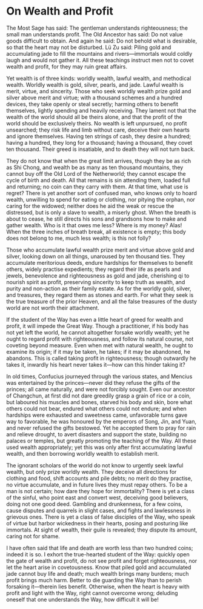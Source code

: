 # On Wealth and Profit

The Most Sage has said: The gentleman understands righteousness; the small man understands profit. The Old Ancestor has said: Do not value goods difficult to obtain. And again he said: Do not behold what is desirable, so that the heart may not be disturbed. Lü Zu said: Piling gold and accumulating jade to fill the mountains and rivers—immortals would coldly laugh and would not gather it. All these teachings instruct men not to covet wealth and profit, for they may ruin great affairs.

Yet wealth is of three kinds: worldly wealth, lawful wealth, and methodical wealth. Worldly wealth is gold, silver, pearls, and jade. Lawful wealth is merit, virtue, and sincerity. Those who seek worldly wealth prize gold and silver above merit and virtue; with a thousand schemes and a hundred devices, they take openly or steal secretly; harming others to benefit themselves, lightly spending and heavily receiving. They lament not that the wealth of the world should all be theirs alone, and that the profit of the world should be exclusively theirs. No wealth is left unpursued, no profit unsearched; they risk life and limb without care, deceive their own hearts and ignore themselves. Having ten strings of cash, they desire a hundred; having a hundred, they long for a thousand; having a thousand, they covet ten thousand. Their greed is insatiable, and to death they will not turn back.

They do not know that when the great limit arrives, though they be as rich as Shi Chong, and wealth be as many as ten thousand mountains, they cannot buy off the Old Lord of the Netherworld; they cannot escape the cycle of birth and death. All that remains is sin attending them, loaded full and returning; no coin can they carry with them. At that time, what use is regret? There is yet another sort of confused man, who knows only to hoard wealth, unwilling to spend for eating or clothing, nor pitying the orphan, nor caring for the widowed; neither does he aid the weak or rescue the distressed, but is only a slave to wealth, a miserly ghost. When the breath is about to cease, he still directs his sons and grandsons how to make and gather wealth. Who is it that owes me less? Where is my money? Alas! When the three inches of breath break, all existence is empty; this body does not belong to me, much less wealth; is this not folly?

Those who accumulate lawful wealth prize merit and virtue above gold and silver, looking down on all things, unaroused by ten thousand ties. They accumulate meritorious deeds, endure hardships for themselves to benefit others, widely practise expedients; they regard their life as pearls and jewels, benevolence and righteousness as gold and jade, cherishing qi to nourish spirit as profit, preserving sincerity to keep truth as wealth, and purity and non-action as their family estate. As for the worldly gold, silver, and treasures, they regard them as stones and earth. For what they seek is the true treasure of the prior Heaven, and all the false treasures of the dusty world are not worth their attachment.

If the student of the Way has even a little heart of greed for wealth and profit, it will impede the Great Way. Though a practitioner, if his body has not yet left the world, he cannot altogether forsake worldly wealth; yet he ought to regard profit with righteousness, and follow its natural course, not coveting beyond measure. Even when met with natural wealth, he ought to examine its origin; if it may be taken, he takes; if it may be abandoned, he abandons. This is called taking profit in righteousness; though outwardly he takes it, inwardly his heart never takes it—how can this hinder taking it?

In old times, Confucius journeyed through the various states, and Mencius was entertained by the princes—never did they refuse the gifts of the princes; all came naturally, and were not forcibly sought. Even our ancestor of Changchun, at first did not dare greedily grasp a grain of rice or a coin, but laboured his muscles and bones, starved his body and skin, bore what others could not bear, endured what others could not endure; and when hardships were exhausted and sweetness came, unfavorable turns gave way to favorable, he was honoured by the emperors of Song, Jin, and Yuan, and never refused the gifts bestowed. Yet he accepted them to pray for rain and relieve drought, to avert disasters and support the state, building no palaces or temples, but greatly promoting the teaching of the Way. All these used wealth appropriately; yet this was only after first accumulating lawful wealth, and then borrowing worldly wealth to establish merit.

The ignorant scholars of the world do not know to urgently seek lawful wealth, but only prize worldly wealth. They deceive all directions for clothing and food, shift accounts and pile debts; no merit do they practise, no virtue accumulate, and in future lives they must repay others. To be a man is not certain; how dare they hope for immortality? There is yet a class of the sinful, who point east and convert west, deceiving good believers, doing not one good deed. Gambling and drunkenness, for a few coins, cause disputes and quarrels in slight cases, and fights and lawlessness in grievous ones. There is yet a class of false disciples of the Way, who speak of virtue but harbor wickedness in their hearts, posing and posturing like immortals. At sight of wealth, their guile is revealed; they dispute its amount, caring not for shame.

I have often said that life and death are worth less than two hundred coins; indeed it is so. I exhort the true-hearted student of the Way: quickly open the gate of wealth and profit, do not see profit and forget righteousness, nor let the heart arise in covetousness. Know that piled gold and accumulated jade cannot buy life and death; much wealth brings many burdens; much profit brings much harm. Better to die guarding the Way than to perish forsaking it—therein lies benefit. Otherwise, when the heart is heavy with profit and light with the Way, right cannot overcome wrong; deluding oneself that one understands the Way, how difficult it will be!
